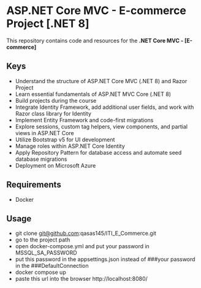 # ASP.NET Core MVC - E-commerce Project [.NET 8]

This repository contains code and resources for the **.NET Core MVC - [E-commerce]** 


## Keys 

- Understand the structure of ASP.NET Core MVC (.NET 8) and Razor Project
- Learn essential fundamentals of ASP.NET MVC Core (.NET 8)
- Build projects during the course
- Integrate Identity Framework, add additional user fields, and work with Razor class library for Identity
- Implement Entity Framework and code-first migrations
- Explore sessions, custom tag helpers, view components, and partial views in ASP.NET Core
- Utilize Bootstrap v5 for UI development
- Manage roles within ASP.NET Core Identity
- Apply Repository Pattern for database access and automate seed database migrations
- Deployment on Microsoft Azure

## Requirements
 - Docker
## Usage
 - git clone git@github.com:qasas145/ITI_E_Commerce.git
 - go to the project path
 - open docker-compose.yml and put your password in MSSQL_SA_PASSWORD
 - put this password in the appsettings.json instead of ###your password in the ###DefaultConnection
 - docker compose up 
 - paste this url into the browser http://localhost:8080/